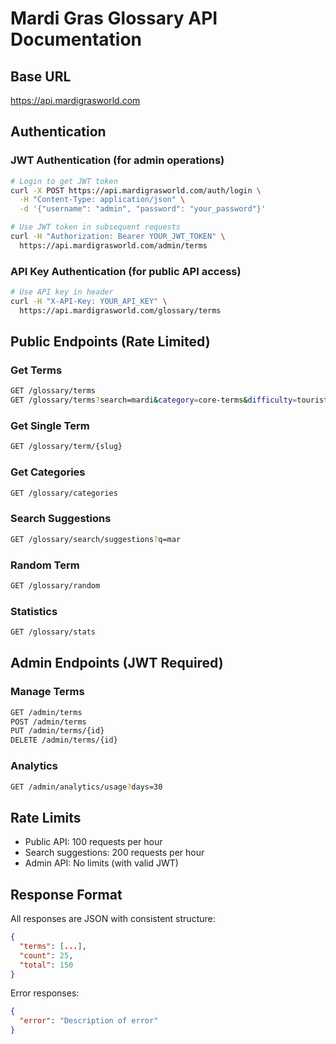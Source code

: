 
# Mardi Gras Glossary API Documentation

## Base URL
https://api.mardigrasworld.com

## Authentication

### JWT Authentication (for admin operations)
```bash
# Login to get JWT token
curl -X POST https://api.mardigrasworld.com/auth/login \
  -H "Content-Type: application/json" \
  -d '{"username": "admin", "password": "your_password"}'

# Use JWT token in subsequent requests
curl -H "Authorization: Bearer YOUR_JWT_TOKEN" \
  https://api.mardigrasworld.com/admin/terms
```

### API Key Authentication (for public API access)
```bash
# Use API key in header
curl -H "X-API-Key: YOUR_API_KEY" \
  https://api.mardigrasworld.com/glossary/terms
```

## Public Endpoints (Rate Limited)

### Get Terms
```bash
GET /glossary/terms
GET /glossary/terms?search=mardi&category=core-terms&difficulty=tourist&limit=50
```

### Get Single Term
```bash
GET /glossary/term/{slug}
```

### Get Categories
```bash
GET /glossary/categories
```

### Search Suggestions
```bash
GET /glossary/search/suggestions?q=mar
```

### Random Term
```bash
GET /glossary/random
```

### Statistics
```bash
GET /glossary/stats
```

## Admin Endpoints (JWT Required)

### Manage Terms
```bash
GET /admin/terms
POST /admin/terms
PUT /admin/terms/{id}
DELETE /admin/terms/{id}
```

### Analytics
```bash
GET /admin/analytics/usage?days=30
```

## Rate Limits
- Public API: 100 requests per hour
- Search suggestions: 200 requests per hour
- Admin API: No limits (with valid JWT)

## Response Format
All responses are JSON with consistent structure:
```json
{
  "terms": [...],
  "count": 25,
  "total": 150
}
```

Error responses:
```json
{
  "error": "Description of error"
}
```
